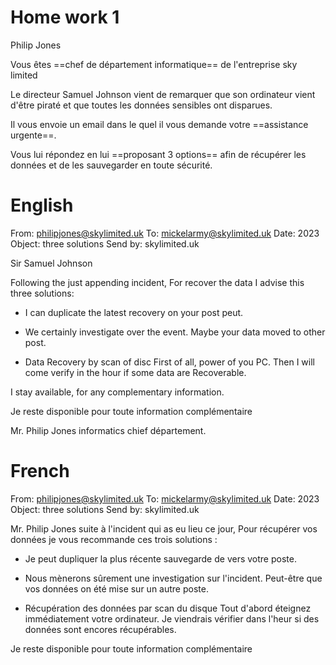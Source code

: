 

# Home work 1

Philip Jones 

Vous êtes ==chef de département informatique== de l'entreprise sky limited

Le directeur Samuel Johnson vient de remarquer que son ordinateur
vient d'être piraté et que toutes les données sensibles ont disparues.

Il vous envoie un email dans le quel il vous demande votre ==assistance urgente==.

Vous lui répondez en lui ==proposant 3 options== afin de récupérer les données et de les
sauvegarder en toute sécurité.





# English
From: philipjones@skylimited.uk
To: mickelarmy@skylimited.uk
Date: 2023 
Object: three solutions
Send by: skylimited.uk


Sir Samuel Johnson

Following the just appending incident,
For recover the data I advise this three solutions:


- I can duplicate the latest recovery on your post peut.

- We certainly investigate over the event.
Maybe your data moved to other post.

- Data Recovery by scan of disc
First of all, power of you PC.
Then I will come verify in the hour if some data are Recoverable.


I stay available, for any complementary information.

Je reste disponible pour toute information complémentaire

Mr. Philip Jones informatics chief département.




# French
From: philipjones@skylimited.uk
To: mickelarmy@skylimited.uk
Date: 2023 
Object: three solutions
Send by: skylimited.uk


Mr. Philip Jones
suite à l'incident qui as eu lieu ce jour,
Pour récupérer vos données je vous recommande ces trois solutions :

- Je peut dupliquer la plus récente sauvegarde de vers votre poste.

- Nous mènerons sûrement une investigation sur l'incident.
Peut-être que vos données on été mise sur un autre poste.

- Récupération des données par scan du disque
Tout d'abord éteignez immédiatement votre ordinateur.
Je viendrais vérifier dans l'heur si des données sont encores récupérables.


Je reste disponible pour toute information complémentaire